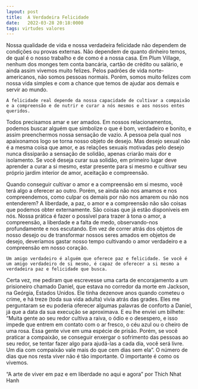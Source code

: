 ```yaml
---
layout: post
title:  A Verdadeira Felicidade
date:   2022-03-28 20:18:0000
tags: virtudes valores
---
```


Nossa qualidade de vida e nossa verdadeira felicidade não dependem de condições ou provas externas. Não dependem de quanto dinheiro temos, de qual é o nosso trabalho e de como é a nossa casa. Em Plum Village, nenhum dos monges tem conta bancária, cartão de crédito ou salário, e ainda assim vivemos muito felizes. Pelos padrões de vida norte-americanos, não somos pessoas normais. Porém, somos muito felizes com nossa vida simples e com a chance que temos de ajudar aos demais e servir ao mundo.

`A felicidade real depende da nossa capacidade de cultivar a compaixão e a compreensão e de nutrir e curar a nós mesmos e aos nossos entes queridos.`

Todos precisamos amar e ser amados. Em nossos relacionamentos, podemos buscar alguém que simbolize o que é bom, verdadeiro e bonito, e assim preenchermos nossa sensação de vazio. A pessoa pela qual nos apaixonamos logo se torna nosso objeto de desejo. Mas desejo sexual não é a mesma coisa que amor, e as relações sexuais motivadas pelo desejo nunca dissiparão a sensação de solidão, apenas criarão mais dor e isolamento. Se você deseja curar sua solidão, em primeiro lugar deve aprender a curar a si mesmo, estar presente para si mesmo e cultivar seu próprio jardim interior de amor, aceitação e compreensão.

Quando conseguir cultivar o amor e a compreensão em si mesmo, você terá algo a oferecer ao outro. Porém, se ainda não nos amamos e nos compreendemos, como culpar os demais por não nos amarem ou não nos entenderem? A liberdade, a paz, o amor e a compreensão não são coisas que podemos obter externamente. São coisas que já estão disponíveis em nós. Nossa prática é fazer o possível para trazer à tona o amor, a compreensão, a liberdade e a falta de medo, observando-nos profundamente e nos escutando. Em vez de correr atrás dos objetos de nosso desejo ou de transformar nossos seres amados em objetos de desejo, deveríamos gastar nosso tempo cultivando o amor verdadeiro e a compreensão em nosso coração.

`Um amigo verdadeiro é alguém que oferece paz e felicidade. Se você é um amigo verdadeiro de si mesmo, é capaz de oferecer a si mesmo
a verdadeira paz e felicidade que busca.`

Certa vez, me pediram que escrevesse uma carta de encorajamento a um prisioneiro chamado Daniel, que estava no corredor da morte em Jackson, na Geórgia, Estados Unidos. Ele tinha dezenove anos quando cometeu o crime, e há treze (toda sua vida adulta) vivia atrás das grades. Eles me perguntaram se eu poderia oferecer algumas palavras de conforto a Daniel, já que a data da sua execução se aproximava. E eu lhe enviei um bilhete: “Muita gente ao seu redor cultiva a raiva, o ódio e o desespero, e isso impede que entrem em contato com o ar fresco, o céu azul ou o cheiro de uma rosa. Essa gente vive em uma espécie de prisão. Porém, se você praticar a compaixão, se conseguir enxergar o sofrimento das pessoas ao seu redor, se tentar fazer algo para ajudá-las a cada dia, você será livre. Um dia com compaixão vale mais do que cem dias sem ela”. O número de dias que nos resta viver não é tão importante. O importante é como os vivemos.

“A arte de viver em paz e em liberdade no aqui e agora” por Thich Nhat Hanh
